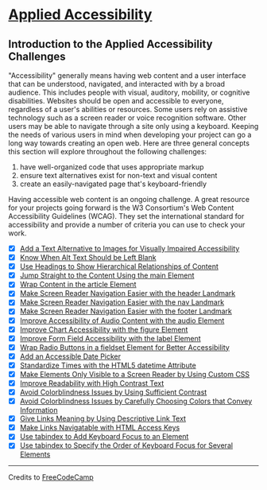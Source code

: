 # [Applied Accessibility](https://learn.freecodecamp.org/responsive-web-design/applied-accessibility/)

## Introduction to the Applied Accessibility Challenges

"Accessibility" generally means having web content and a user interface that can be understood, navigated, and interacted with by a broad audience. This includes people with visual, auditory, mobility, or cognitive disabilities. Websites should be open and accessible to everyone, regardless of a user's abilities or resources. Some users rely on assistive technology such as a screen reader or voice recognition software. Other users may be able to navigate through a site only using a keyboard. Keeping the needs of various users in mind when developing your project can go a long way towards creating an open web. Here are three general concepts this section will explore throughout the following challenges:

1. have well-organized code that uses appropriate markup
2. ensure text alternatives exist for non-text and visual content
3. create an easily-navigated page that's keyboard-friendly

Having accessible web content is an ongoing challenge. A great resource for your projects going forward is the W3 Consortium's Web Content Accessibility Guidelines (WCAG). They set the international standard for accessibility and provide a number of criteria you can use to check your work.

- [x] [Add a Text Alternative to Images for Visually Impaired Accessibility]()
- [x] [Know When Alt Text Should be Left Blank]()
- [x] [Use Headings to Show Hierarchical Relationships of Content]()
- [x] [Jump Straight to the Content Using the main Element]()
- [x] [Wrap Content in the article Element]()
- [x] [Make Screen Reader Navigation Easier with the header Landmark]()
- [x] [Make Screen Reader Navigation Easier with the nav Landmark]()
- [x] [Make Screen Reader Navigation Easier with the footer Landmark]()
- [x] [Improve Accessibility of Audio Content with the audio Element]()
- [x] [Improve Chart Accessibility with the figure Element]()
- [x] [Improve Form Field Accessibility with the label Element]()
- [x] [Wrap Radio Buttons in a fieldset Element for Better Accessibility]()
- [x] [Add an Accessible Date Picker]()
- [x] [Standardize Times with the HTML5 datetime Attribute]()
- [x] [Make Elements Only Visible to a Screen Reader by Using Custom CSS]()
- [x] [Improve Readability with High Contrast Text]()
- [x] [Avoid Colorblindness Issues by Using Sufficient Contrast]()
- [x] [Avoid Colorblindness Issues by Carefully Choosing Colors that Convey Information]()
- [x] [Give Links Meaning by Using Descriptive Link Text]()
- [x] [Make Links Navigatable with HTML Access Keys]()
- [x] [Use tabindex to Add Keyboard Focus to an Element]()
- [x] [Use tabindex to Specify the Order of Keyboard Focus for Several Elements]()

---

Credits to [FreeCodeCamp](https://www.freecodecamp.org/)